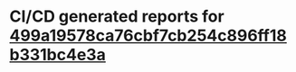 # CI/CD generated reports for [499a19578ca76cbf7cb254c896ff18b331bc4e3a](https://github.com/hydephp/develop/commit/499a19578ca76cbf7cb254c896ff18b331bc4e3a)
